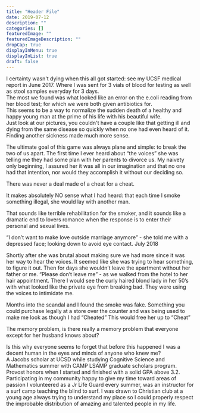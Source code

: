 ```yaml
---
title: "Header File"
date: 2019-07-12
description: ""
categories: []
featuredImage: ""
featuredImageDescription: ""
dropCap: true
displayInMenu: true
displayInList: true
draft: false
---
```


I certainty wasn't dying when this all got started: see my UCSF medical report in June 2017. Where I was sent for 3 vials of blood for testing as well as stool samples everyday for 3 days.  
The most we found was what looked like an error on the e.coli reading from her blood test; for which we were both given antibiotics for.  
This seems to be a way to normalize the sudden death of a healthy and happy young man at the prime of his life with his beautiful wife.  
Just look at our pictures, you couldn't have a couple like that getting ill and dying from the same disease so quickly when no one had even heard of it. Finding another sickness made much more sense.

The ultimate goal of this game was always plane and simple: to break the two of us apart.
The first time I ever heard about “the voices” she was telling me they had some plan with her parents to divorce us.
My naivety only beginning, I assured her it was all in our imagination and that no one had that intention, nor would they accomplish it without our deciding so.

There was never a deal made of a cheat for a cheat.

It makes absolutely NO sense what I had heard: that each time I smoke something illegal, she would lay with another man.

That sounds like terrible rehabilitation for the smoker, and it sounds like a dramatic end to lovers romance when the response is to enter their personal and sexual lives.

“I don’t want to make love outside marriage anymore” - she told me with a depressed face; looking down to avoid eye contact. July 2018

Shortly after she was brutal about making sure we had more since it was her way to hear the voices.
It seemed like she was trying to hear something, to figure it out. Then for days she wouldn’t leave the apartment without her father or me.
“Please don’t leave me” - as we walked from the hotel to her hair appointment.
There I would see the curly haired blond lady in her 50’s with what looked like the private eye from breaking bad. They were using the voices to intimidate me.

Months into the scandal and I found the smoke was fake. Something you could purchase legally at a store over the counter and was being used to make me look as though I had “Cheated”
This would free her up to “Cheat”


The memory problem, is there really a memory problem that everyone except for her husband knows about?

Is this why everyone seems to forget that before this happened I was a decent human in the eyes and minds of anyone who knew me?  
A Jacobs scholar at UCSD while studying Cognitive Science and Mathematics summer with CAMP LSAMP graduate scholars program.  
Provost honors when I started and finished with a solid GPA above 3.2.  
Participating in my community happy to give my time toward areas of passion I volunteered as a Jr Life Guard every summer, was an instructor for a surf camp teaching the blind to surf. I was drawn to Christian club at a young age always trying to understand my place so I could properly respect the improbable distribution of amazing and talented people in my life.